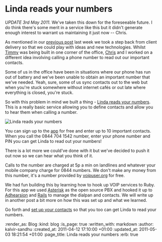 Linda reads your numbers
==========

*UPDATE 3rd May 2011.* We've taken this down for the foreseeable future.  I do think there's some merit in a service like this but it didn't generate enough interest to warrant us maintaining it just now -- Chris.

As mentioned in our [previous post][previous] last week we took a step back from client delivery so that we could play with ideas and new technologies. Whilst [Timmy][timmy] was being built in one corner of the office, [Chris][chris] and I worked on a different idea involving calling a phone number to read out our important contacts.

Some of us in the office have been in situations where our phone has run out of battery and we've been unable to obtain an important number that we've needed. Yeah, sure, some of us sync contacts out to the web but when you're stuck somewhere without internet cafés or out late where everything is closed, you're stuck.

So with this problem in mind we built a thing - [Linda reads your numbers][linda]. This is a really basic service allowing you to define contacts and allow you to hear them when calling a number.

![Linda reads your numbers][linda-screenshot]

You can sign up to the [app][linda] for free and enter up to 10 important contacts. When you call the 0844 704 1542  number, enter your phone number and PIN you can get Linda to read out your numbers!

There is a lot more we could've done with it but we've decided to push it out now so we can hear what you think of it.

Calls to the number are charged at 5p a min on landlines and whatever your mobile company charge for 0844 numbers. We don't make any money from this number, it's a number provided by [voipuser.org](http://voipuser.org) for free.

We had fun building this by learning how to hook up VOIP services to Ruby. For this app we used [Asterisk](http://www.asterisk.org/) as the open source PBX and hooked it up to [Adhearsion](http://adhearsion.com/) and [Rails](http://rubyonrails.org/) to manage the dialpan and contacts. We will write up in another post a bit more on how this was set up and what we learned.

Go forth and [set up your contacts][linda] so that you too can get Linda to read your numbers.

[fr]: /
[linda]: http://linda.gofreerange.com
[timmy]: /timmy
[chris]: http://chrisroos.co.uk/
[previous]: /say-hello-to-timmy-printface
[SIP]: http://en.wikipedia.org/wiki/Session_Initiation_Protocol

[linda-screenshot]: <%= image_path('blog/linda-reads-numbers-screen.png') %>

:render_as: Blog
:kind: blog
:is_page: true
:written_with: markdown
:author: kalvir-sandhu
:created_at: 2011-04-12 17:10:00 +01:00
:updated_at: 2011-05-03 18:21:54 +01:00
:page_title: Linda reads your numbers
:erb: true
